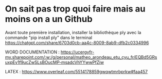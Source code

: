 # On sait pas trop quoi faire mais au moins on a un Github 

Avant toute première installation, installer la bibliothèque ply avec la commande "pip install ply" dans le terminal
https://chatgpt.com/share/6703d0cb-aa4c-8009-8ab9-dfb2c0334996

WORD DOCUMENTATION : https://ucergyfr-my.sharepoint.com/:w:/g/personal/matheo_arondeau_etu_cyu_fr/EQBd5GRsuxpEv1f9ucZwSLsBOucMP-msadcVhYYwwPfZiw

LATEX : https://www.overleaf.com/5514178859gwqwtmrbprkw#faa457


